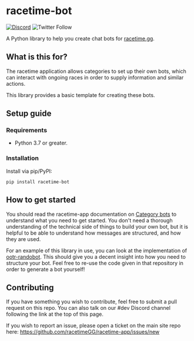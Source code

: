 # racetime-bot

[![Discord](https://discordapp.com/api/guilds/660452709044060171/embed.png?style=shield)](https://discord.racetime.gg)
![Twitter Follow](https://img.shields.io/twitter/follow/racetimeGG?style=social)

A Python library to help you create chat bots for
[racetime.gg](https://racetime.gg).

## What is this for?

The racetime application allows categories to set up their own bots, which can
interact with ongoing races in order to supply information and similar actions.

This library provides a basic template for creating these bots.

## Setup guide

### Requirements

* Python 3.7 or greater.

### Installation

Install via pip/PyPI:

```pip install racetime-bot```

## How to get started

You should read the racetime-app documentation on
[Category bots](https://github.com/racetimeGG/racetime-app/wiki/Category-bots) to
understand what you need to get started. You don't need a thorough
understanding of the technical side of things to build your own bot, but it is
helpful to be able to understand how messages are structured, and how they are
used.

For an example of this library in use, you can look at the implementation of
[ootr-randobot](https://github.com/deains/ootr-randobot). This should give you
a decent insight into how you need to structure your bot. Feel free to re-use
the code given in that repository in order to generate a bot yourself!

## Contributing

If you have something you wish to contribute, feel free to submit a pull request on this repo. You can also talk on our #dev Discord channel following the link at the top of this page.

If you wish to report an issue, please open a ticket on the main site repo here: https://github.com/racetimeGG/racetime-app/issues/new
